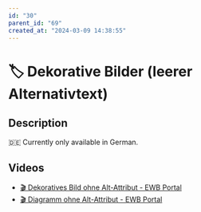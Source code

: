 ```yaml
---
id: "30"
parent_id: "69"
created_at: "2024-03-09 14:38:55"
---
```


# 🏷️ Dekorative Bilder (leerer Alternativtext)

## Description

🇩🇪 Currently only available in German.

## Videos

- [🎬 Dekoratives Bild ohne Alt-Attribut - EWB Portal](/en/videos/dekoratives-bild-ohne-alt-attribut-ewb-portal)
- [🎬 Diagramm ohne Alt-Attribut - EWB Portal](/en/videos/diagramm-ohne-alt-attribut-ewb-portal)
